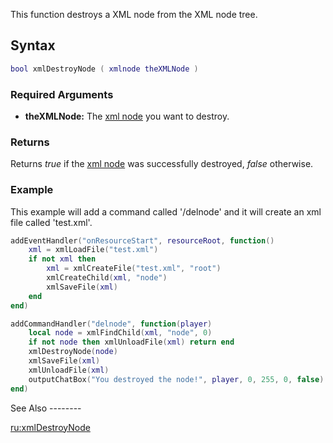 This function destroys a XML node from the XML node tree.

Syntax
------

``` lua
bool xmlDestroyNode ( xmlnode theXMLNode )
```

### Required Arguments

-   **theXMLNode:** The [xml node](/docs/xml_node.md "wikilink") you want to destroy.

### Returns

Returns *true* if the [xml node](/docs/xml_node.md "wikilink") was successfully destroyed, *false* otherwise.

### Example

<section name="Server" class="server" show="true">
This example will add a command called '/delnode' and it will create an xml file called 'test.xml'.

``` lua
addEventHandler("onResourceStart", resourceRoot, function()
    xml = xmlLoadFile("test.xml")
    if not xml then
        xml = xmlCreateFile("test.xml", "root")
        xmlCreateChild(xml, "node")
        xmlSaveFile(xml)
    end
end)

addCommandHandler("delnode", function(player)
    local node = xmlFindChild(xml, "node", 0)
    if not node then xmlUnloadFile(xml) return end
    xmlDestroyNode(node)
    xmlSaveFile(xml)
    xmlUnloadFile(xml)
    outputChatBox("You destroyed the node!", player, 0, 255, 0, false)
end)
```

</section>
See Also
--------

[ru:xmlDestroyNode](/docs/ru-xmldestroynode.md "wikilink")
